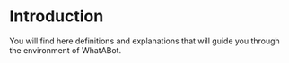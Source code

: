 # Introduction

You will find here definitions and explanations that will guide you through the environment of WhatABot. 

